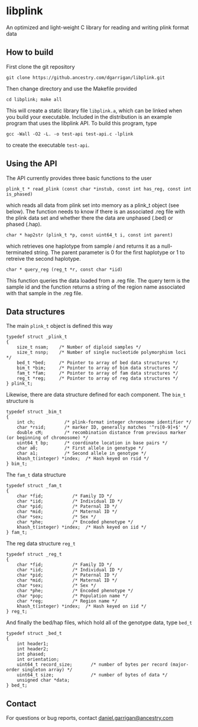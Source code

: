 # libplink

An optimized and light-weight C library for reading and writing plink format data

## How to build

First clone the git repository

```
git clone https://github.ancestry.com/dgarrigan/libplink.git
```

Then change directory and use the Makefile provided

```
cd libplink; make all
```

This will create a static library file `libplink.a`, which can be linked when you build your executable.
Included in the distribution is an example program that uses the libplink API. To build this program, type

```
gcc -Wall -O2 -L. -o test-api test-api.c -lplink
```

to create the executable `test-api`.


## Using the API

The API currently provides three basic functions to the user

```
plink_t * read_plink (const char *instub, const int has_reg, const int is_phased)
```

which reads all data from plink set into memory as a plink_t object (see below). The function
needs to know if there is an associated .reg file with the plink data set and whether there the
data are unphased (.bed) or phased (.hap).

```
char * hap2str (plink_t *p, const uint64_t i, const int parent)
```

which retrieves one haplotype from sample *i* and returns it as a null-terminated string. The parent parameter is 0 for the first haplotype or 1 to retreive the second haplotype.

```
char * query_reg (reg_t *r, const char *iid)
```

This function queries the data loaded from a .reg file. The query term is the sample id and the function returns a string of the region name associated with that sample in the .reg file.

## Data structures

The main `plink_t` object is defined this way

```
typedef struct _plink_t
{
    size_t nsam;    /* Number of diploid samples */
    size_t nsnp;    /* Number of single nucleotide polymorphism loci */
    bed_t *bed;     /* Pointer to array of bed data structures */
    bim_t *bim;     /* Pointer to array of bim data structures */
    fam_t *fam;     /* Pointer to array of fam data structures */
    reg_t *reg;     /* Pointer to array of reg data structures */
} plink_t;
```

Likewise, there are data structure defined for each component. The `bim_t` structure is

```
typedef struct _bim_t
{
    int ch;           /* plink-format integer chromosome identifier */
    char *rsid;       /* marker ID, generally matches '^rs[0-9]+$' */
    double cM;        /* recombination distance from previous marker (or beginning of chromosome) */
    uint64_t bp;      /* coordinate location in base pairs */
    char a0;          /* First allele in genotype */
    char a1;          /* Second allele in genotype */
    khash_t(integer) *index;  /* Hash keyed on rsid */
} bim_t;
```

The `fam_t` data structure

```
typedef struct _fam_t
{
    char *fid;           /* Family ID */
    char *iid;           /* Individual ID */
    char *pid;           /* Paternal ID */
    char *mid;           /* Maternal ID */
    char *sex;           /* Sex */
    char *phe;           /* Encoded phenotype */
    khash_t(integer) *index;  /* Hash keyed on iid */
} fam_t;
```

The reg data structure `reg_t`

```
typedef struct _reg_t
{
    char *fid;           /* Family ID */
    char *iid;           /* Individual ID */
    char *pid;           /* Paternal ID */
    char *mid;           /* Maternal ID */
    char *sex;           /* Sex */
    char *phe;           /* Encoded phenotype */
    char *pop;           /* Population name */
    char *reg;           /* Region name */
    khash_t(integer) *index;  /* Hash keyed on iid */
} reg_t;
```

And finally the bed/hap files, which hold all of the genotype data, type `bed_t`

```
typedef struct _bed_t
{
    int header1;
    int header2;
    int phased;
    int orientation;
    uint64_t record_size;       /* number of bytes per record (major-order singleton array) */
    uint64_t size;              /* number of bytes of data */
    unsigned char *data;
} bed_t;
```

## Contact

For questions or bug reports, contact [daniel.garrigan@ancestry.com](mailto:daniel.garrigan@ancestry.com)